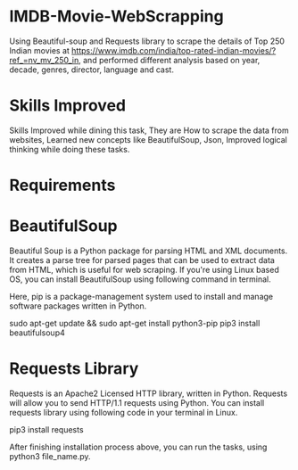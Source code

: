 # IMDB-Movie-WebScrapping
Using Beautiful-soup and Requests library to scrape the details of Top 250 Indian movies at https://www.imdb.com/india/top-rated-indian-movies/?ref_=nv_mv_250_in, and performed different analysis based on year, decade, genres, director, language and cast.

# Skills Improved
Skills Improved while dining this task, They are How to scrape the data from websites, Learned new concepts like BeautifulSoup, Json, Improved logical thinking while doing these tasks.

# Requirements

# BeautifulSoup
Beautiful Soup is a Python package for parsing HTML and XML documents. It creates a parse tree for parsed pages that can be used to extract data from HTML, which is useful for web scraping. If you're using Linux based OS, you can install BeautifulSoup using following command in terminal.

Here, pip is a package-management system used to install and manage software packages written in Python.

sudo apt-get update && sudo apt-get install python3-pip
pip3 install beautifulsoup4

# Requests Library
Requests is an Apache2 Licensed HTTP library, written in Python. Requests will allow you to send HTTP/1.1 requests using Python. You can install requests library using following code in your terminal in Linux.

pip3 install requests

After finishing installation process above, you can run the tasks, using python3 file_name.py.
